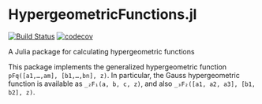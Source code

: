 # HypergeometricFunctions.jl

[![Build Status](https://github.com/JuliaMath/HypergeometricFunctions.jl/workflows/CI/badge.svg)](https://github.com/JuliaMath/HypergeometricFunctions.jl/actions?query=workflow%3ACI) [![codecov](https://codecov.io/gh/JuliaMath/HypergeometricFunctions.jl/branch/master/graph/badge.svg)](https://codecov.io/gh/JuliaMath/HypergeometricFunctions.jl)

A Julia package for calculating hypergeometric functions

This package implements the generalized hypergeometric function `pFq([a1,…,am], [b1,…,bn], z)`. In particular, the Gauss hypergeometric function is available as `_₂F₁(a, b, c, z)`, and also `_₃F₂([a1, a2, a3], [b1, b2], z)`.
